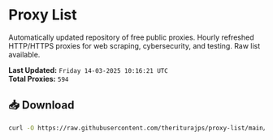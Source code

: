 # Proxy List

Automatically updated repository of free public proxies. Hourly refreshed HTTP/HTTPS proxies for web scraping, cybersecurity, and testing. Raw list available.

**Last Updated:** `Friday 14-03-2025 10:16:21 UTC`  
**Total Proxies:** `594`

## 📥 Download
```bash
curl -O https://raw.githubusercontent.com/theriturajps/proxy-list/main/proxies.txt
